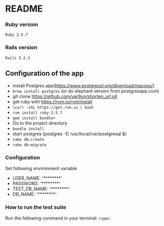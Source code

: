 # README


### Ruby version
    Ruby 2.5.7

### Rails version
    Rails 5.2.3

## Configuration of the app
* install Postgres.app(https://www.postgresql.org/download/macosx/)
* `brew install postgres` (or do elephant version from postgresapp.com)
* git clone https://github.com/var9un/shorten_url.git
* get ruby with https://rvm.io/rvm/install
* `\curl -sSL https://get.rvm.io | bash`
* `rvm install ruby-2.5.7`
* `gem install bundler`
* Go to the project directory
* `bundle install`
* start postgres (postgres -D /usr/local/var/postgresql &)
* `rake db:create`
* `rake db:migrate`

### Configuration
Set following environment variable

- USER_NAME: '********'
- PASSWORD: '********'
- TEST_DB_NAME: '********'
- DB_NAME: '********'

### How to run the test suite
Run the following command in your terminal:
`rspec`
